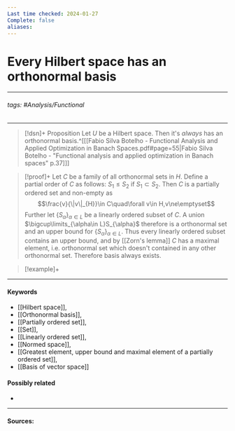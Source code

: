 ```yaml
---
Last time checked: 2024-01-27
Complete: false
aliases:
---
```

# Every Hilbert space has an orthonormal basis
***
###### tags: #Analysis/Functional 
***
>[!dsn]+ Proposition
>Let $U$ be a Hilbert space. Then it's *always* has an orthonormal basis.^[[[Fabio Silva Botelho - Functional Analysis and Applied Optimization in Banach Spaces.pdf#page=55|Fabio Silva Botelho - "Functional analysis and applied optimization in Banach spaces" p.37]]]

>[!proof]+
>Let $C$ be a family of all orthonormal sets in $H$. Define a partial order of $C$ as follows: $S_{1}\le S_{2}$ if $S_{1}\subset S_{2}$. Then $C$ is a partially ordered set and non-empty as
>$$\frac{v}{\|v\|_{H}}\in C\quad\forall v\in H,v\ne\emptyset$$
>Further let $\{S_{\alpha}\}_{\alpha\in L}$ be a linearly ordered subset of $C$. A union $\bigcup\limits_{\alpha\in L}S_{\alpha}$ therefore is a orthonormal set and an upper bound for $\{S_{\alpha}\}_{\alpha\in L}$.
>Thus every linearly ordered subset contains an upper bound, and by [[Zorn's lemma]] $C$ has a maximal element, i.e. orthonormal set which doesn't contained in any other orthonormal set. Therefore basis always exists.

>[!example]+ 
>
***
#### Keywords
- [[Hilbert space]],
- [[Orthonormal basis]],
- [[Partially ordered set]],
- [[Set]],
- [[Linearly ordered set]],
- [[Normed space]],
- [[Greatest element, upper bound and maximal element of a partially ordered set]],
- [[Basis of vector space]]
#### Possibly related
- 
***
#### Sources: